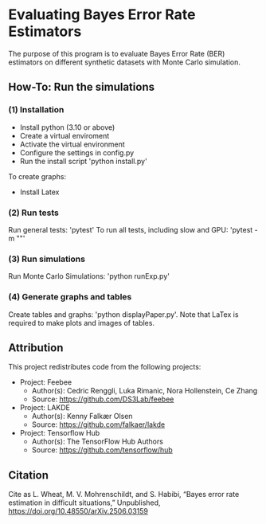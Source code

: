 # Evaluating Bayes Error Rate Estimators
The purpose of this program is to evaluate Bayes Error Rate (BER) estimators on different synthetic datasets with Monte Carlo simulation.

## How-To: Run the simulations

### (1) Installation
- Install python (3.10 or above)
- Create a virtual enviroment
- Activate the virtual environment
- Configure the settings in config.py
- Run the install script 'python install.py'

To create graphs:
- Install Latex

### (2) Run tests

Run general tests: 'pytest'
To run all tests, including slow and GPU: 'pytest -m ""'

### (3) Run simulations

Run Monte Carlo Simulations: 'python runExp.py'

### (4) Generate graphs and tables

Create tables and graphs: 'python displayPaper.py'.
Note that LaTex is required to make plots and images of tables.

## Attribution
This project redistributes code from the following projects:

- Project: Feebee
  - Author(s): Cedric Renggli, Luka Rimanic, Nora Hollenstein, Ce Zhang
  - Source: https://github.com/DS3Lab/feebee
- Project: LAKDE
  - Author(s): Kenny Falkær Olsen
  - Source: https://github.com/falkaer/lakde
- Project: Tensorflow Hub
  - Author(s): The TensorFlow Hub Authors
  - Source: https://github.com/tensorflow/hub

## Citation
Cite as L. Wheat, M. V. Mohrenschildt, and S. Habibi, “Bayes error rate estimation in difficult situations,” Unpublished, https://doi.org/10.48550/arXiv.2506.03159
